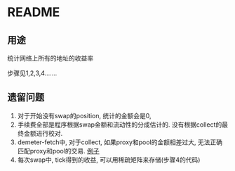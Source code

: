 # README

## 用途

统计网络上所有的地址的收益率

步骤见1,2,3,4.......


## 遗留问题

1. 对于开始没有swap的position, 统计的金额会是0,
2. 手续费全部是程序根据swap金额和流动性的分成估计的. 没有根据collect的最终金额进行校对.  
3. demeter-fetch中, 对于collect, 如果proxy和pool的金额相差过大, 无法正确匹配proxy和pool的交易. [例子](https://polygonscan.com/tx/0xca50d94a36bc730a4ebb46b9e7535075d7da8a4efbbf9cc53638b058516dc907#eventlog) 
4. 每次swap中, tick得到的收益, 可以用稀疏矩阵来存储(步骤4的代码)